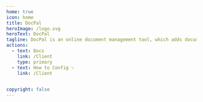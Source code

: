 ```yaml
---
home: true
icon: home
title: DocPal
heroImage: /logo.svg
heroText: DocPal
tagline: DocPal is an online document management tool, which adds document review function, open upload and sharing compared to traditional document management systems. Support document multi-dimensional search, support document operation history viewing. Users only need to maintain a file tree to save and quickly view all files.
actions:
  - text: Docs
    link: /Client
    type: primary
  - text: How to Config 💡
    link: /Client
  

copyright: false
---
```

